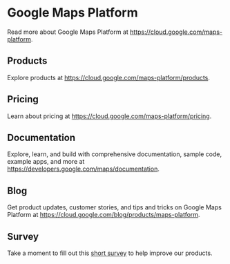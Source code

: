 # Google Maps Platform

Read more about Google Maps Platform at https://cloud.google.com/maps-platform.

## Products

Explore products at https://cloud.google.com/maps-platform/products.

## Pricing

Learn about pricing at https://cloud.google.com/maps-platform/pricing.

## Documentation

Explore, learn, and build with comprehensive documentation, sample code, example apps, and more at https://developers.google.com/maps/documentation.

## Blog

Get product updates, customer stories, and tips and tricks on Google Maps Platform at https://cloud.google.com/blog/products/maps-platform.

## Survey

Take a moment to fill out this [short survey](https://forms.gle/wYuzN6UibnFj7ZL29) to help improve our products.
